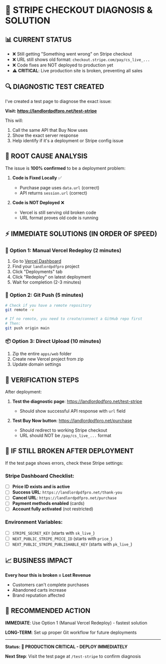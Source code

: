 # 🚨 STRIPE CHECKOUT DIAGNOSIS & SOLUTION

## 📊 **CURRENT STATUS**
- ❌ Still getting "Something went wrong" on Stripe checkout
- ❌ URL still shows old format: `checkout.stripe.com/pay/cs_live_...`
- ❌ Code fixes are NOT deployed to production yet
- ⚠️ **CRITICAL**: Live production site is broken, preventing all sales

## 🔍 **DIAGNOSTIC TEST CREATED**

I've created a test page to diagnose the exact issue:

**Visit: https://landlordpdfpro.net/test-stripe**

This will:
1. Call the same API that Buy Now uses
2. Show the exact server response
3. Help identify if it's a deployment or Stripe config issue

## 🎯 **ROOT CAUSE ANALYSIS**

The issue is **100% confirmed** to be a deployment problem:

1. **Code is Fixed Locally** ✅
   - Purchase page uses `data.url` (correct)
   - API returns `session.url` (correct)

2. **Code is NOT Deployed** ❌
   - Vercel is still serving old broken code
   - URL format proves old code is running

## ⚡ **IMMEDIATE SOLUTIONS (IN ORDER OF SPEED)**

### 🚀 **Option 1: Manual Vercel Redeploy (2 minutes)**
1. Go to [Vercel Dashboard](https://vercel.com/dashboard)
2. Find your `landlordpdfpro` project
3. Click "Deployments" tab
4. Click "Redeploy" on latest deployment
5. Wait for completion (2-3 minutes)

### 🔧 **Option 2: Git Push (5 minutes)**
```bash
# Check if you have a remote repository
git remote -v

# If no remote, you need to create/connect a GitHub repo first
# Then:
git push origin main
```

### 📦 **Option 3: Direct Upload (10 minutes)**
1. Zip the entire `apps/web` folder
2. Create new Vercel project from zip
3. Update domain settings

## 🧪 **VERIFICATION STEPS**

After deployment:

1. **Test the diagnostic page**: https://landlordpdfpro.net/test-stripe
   - Should show successful API response with `url` field

2. **Test Buy Now button**: https://landlordpdfpro.net/purchase
   - Should redirect to working Stripe checkout
   - URL should NOT be `/pay/cs_live_...` format

## 🔧 **IF STILL BROKEN AFTER DEPLOYMENT**

If the test page shows errors, check these Stripe settings:

### Stripe Dashboard Checklist:
- [ ] **Price ID exists and is active**
- [ ] **Success URL**: `https://landlordpdfpro.net/thank-you`
- [ ] **Cancel URL**: `https://landlordpdfpro.net/purchase`
- [ ] **Payment methods enabled** (cards)
- [ ] **Account fully activated** (not restricted)

### Environment Variables:
- [ ] `STRIPE_SECRET_KEY` (starts with `sk_live_`)
- [ ] `NEXT_PUBLIC_STRIPE_PRICE_ID` (starts with `price_`)
- [ ] `NEXT_PUBLIC_STRIPE_PUBLISHABLE_KEY` (starts with `pk_live_`)

## 📈 **BUSINESS IMPACT**

**Every hour this is broken = Lost Revenue**
- Customers can't complete purchases
- Abandoned carts increase
- Brand reputation affected

## 🎯 **RECOMMENDED ACTION**

**IMMEDIATE**: Use Option 1 (Manual Vercel Redeploy) - fastest solution

**LONG-TERM**: Set up proper Git workflow for future deployments

---

**Status: 🚨 PRODUCTION CRITICAL - DEPLOY IMMEDIATELY**

**Next Step**: Visit the test page at `/test-stripe` to confirm diagnosis
